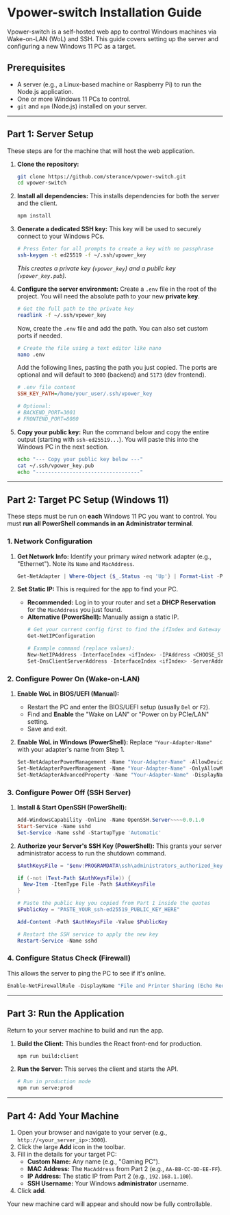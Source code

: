 # Vpower-switch Installation Guide

Vpower-switch is a self-hosted web app to control Windows machines via Wake-on-LAN (WoL) and SSH. This guide covers setting up the server and configuring a new Windows 11 PC as a target.

## Prerequisites

* A server (e.g., a Linux-based machine or Raspberry Pi) to run the Node.js application.
* One or more Windows 11 PCs to control.
* `git` and `npm` (Node.js) installed on your server.

---

## Part 1: Server Setup

These steps are for the machine that will host the web application.

1.  **Clone the repository:**
    ```bash
    git clone https://github.com/sterance/vpower-switch.git
    cd vpower-switch
    ```

2.  **Install all dependencies:**
    This installs dependencies for both the server and the client.
    ```bash
    npm install
    ```

3.  **Generate a dedicated SSH key:**
    This key will be used to securely connect to your Windows PCs.
    ```bash
    # Press Enter for all prompts to create a key with no passphrase
    ssh-keygen -t ed25519 -f ~/.ssh/vpower_key
    ```
    *This creates a private key (`vpower_key`) and a public key (`vpower_key.pub`).*

4.  **Configure the server environment:**
    Create a `.env` file in the root of the project. You will need the absolute path to your new **private key**.

    ```bash
    # Get the full path to the private key
    readlink -f ~/.ssh/vpower_key
    ```

    Now, create the `.env` file and add the path. You can also set custom ports if needed.

    ```bash
    # Create the file using a text editor like nano
    nano .env
    ```

    Add the following lines, pasting the path you just copied. The ports are optional and will default to `3000` (backend) and `5173` (dev frontend).

    ```ini
    # .env file content
    SSH_KEY_PATH=/home/your_user/.ssh/vpower_key
    
    # Optional:
    # BACKEND_PORT=3001
    # FRONTEND_PORT=8080
    ```

5.  **Copy your public key:**
    Run the command below and copy the entire output (starting with `ssh-ed25519...`). You will paste this into the Windows PC in the next section.
    ```bash
    echo "--- Copy your public key below ---"
    cat ~/.ssh/vpower_key.pub
    echo "----------------------------------"
    ```

---

## Part 2: Target PC Setup (Windows 11)

These steps must be run on **each** Windows 11 PC you want to control. You must **run all PowerShell commands in an Administrator terminal**.

### 1. Network Configuration

1.  **Get Network Info:**
    Identify your primary *wired* network adapter (e.g., "Ethernet"). Note its `Name` and `MacAddress`.
    ```powershell
    Get-NetAdapter | Where-Object {$_.Status -eq 'Up'} | Format-List -Property Name, MacAddress
    ```

2.  **Set Static IP:**
    This is required for the app to find your PC.
    * **Recommended:** Log in to your router and set a **DHCP Reservation** for the `MacAddress` you just found.
    * **Alternative (PowerShell):** Manually assign a static IP.
      ```powershell
      # Get your current config first to find the ifIndex and Gateway
      Get-NetIPConfiguration
      
      # Example command (replace values):
      New-NetIPAddress -InterfaceIndex <ifIndex> -IPAddress <CHOOSE_STATIC_IP> -PrefixLength 24 -DefaultGateway <YOUR_Gateway>
      Set-DnsClientServerAddress -InterfaceIndex <ifIndex> -ServerAddresses ("1.1.1.1", "8.8.8.8")
      ```

### 2. Configure Power On (Wake-on-LAN)

1.  **Enable WoL in BIOS/UEFI (Manual):**
    * Restart the PC and enter the BIOS/UEFI setup (usually `Del` or `F2`).
    * Find and **Enable** the "Wake on LAN" or "Power on by PCIe/LAN" setting.
    * Save and exit.

2.  **Enable WoL in Windows (PowerShell):**
    Replace `"Your-Adapter-Name"` with your adapter's name from Step 1.
    ```powershell
    Set-NetAdapterPowerManagement -Name "Your-Adapter-Name" -AllowDeviceToWakeComputer $true
    Set-NetAdapterPowerManagement -Name "Your-Adapter-Name" -OnlyAllowMagicPacketToWake $true
    Set-NetAdapterAdvancedProperty -Name "Your-Adapter-Name" -DisplayName "Wake on Magic Packet" -RegistryValue "1"
    ```

### 3. Configure Power Off (SSH Server)

1.  **Install & Start OpenSSH (PowerShell):**
    ```powershell
    Add-WindowsCapability -Online -Name OpenSSH.Server~~~~0.0.1.0
    Start-Service -Name sshd
    Set-Service -Name sshd -StartupType 'Automatic'
    ```

2.  **Authorize your Server's SSH Key (PowerShell):**
    This grants your server administrator access to run the shutdown command.
    ```powershell
    $AuthKeysFile = "$env:PROGRAMDATA\ssh\administrators_authorized_keys"
    
    if (-not (Test-Path $AuthKeysFile)) {
      New-Item -ItemType File -Path $AuthKeysFile
    }
    
    # Paste the public key you copied from Part 1 inside the quotes
    $PublicKey = "PASTE_YOUR_ssh-ed25519_PUBLIC_KEY_HERE"
    
    Add-Content -Path $AuthKeysFile -Value $PublicKey
    
    # Restart the SSH service to apply the new key
    Restart-Service -Name sshd
    ```

### 4. Configure Status Check (Firewall)

This allows the server to ping the PC to see if it's online.
```powershell
Enable-NetFirewallRule -DisplayName "File and Printer Sharing (Echo Request - ICMPv4-In)"
```

---

## Part 3: Run the Application

Return to your server machine to build and run the app.

1.  **Build the Client:**
    This bundles the React front-end for production.
    ```bash
    npm run build:client
    ```

2.  **Run the Server:**
    This serves the client and starts the API.
    ```bash
    # Run in production mode
    npm run serve:prod
    ```

---

## Part 4: Add Your Machine

1.  Open your browser and navigate to your server (e.g., `http://<your_server_ip>:3000`).
2.  Click the large **Add** icon in the toolbar.
3.  Fill in the details for your target PC:
    * **Custom Name:** Any name (e.g., "Gaming PC").
    * **MAC Address:** The `MacAddress` from Part 2 (e.g., `AA-BB-CC-DD-EE-FF`).
    * **IP Address:** The static IP from Part 2 (e.g., `192.168.1.100`).
    * **SSH Username:** Your Windows **administrator** username.
4.  Click **add**.

Your new machine card will appear and should now be fully controllable.
